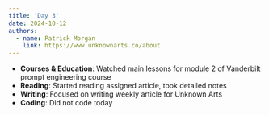 ```yaml
---
title: 'Day 3'
date: 2024-10-12
authors:
  - name: Patrick Morgan
    link: https://www.unknownarts.co/about
---
```


- **Courses & Education**: Watched main lessons for module 2 of Vanderbilt prompt engineering course
- **Reading**: Started reading assigned article, took detailed notes
- **Writing**: Focused on writing weekly article for Unknown Arts
- **Coding**: Did not code today
